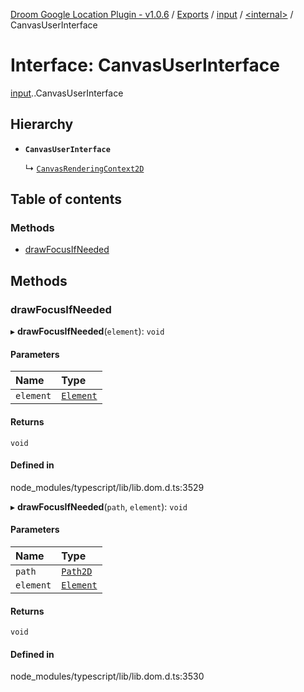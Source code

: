 [Droom Google Location Plugin - v1.0.6](../README.md) / [Exports](../modules.md) / [input](../modules/input.md) / [<internal\>](../modules/input._internal_.md) / CanvasUserInterface

# Interface: CanvasUserInterface

[input](../modules/input.md).[<internal>](../modules/input._internal_.md).CanvasUserInterface

## Hierarchy

- **`CanvasUserInterface`**

  ↳ [`CanvasRenderingContext2D`](input._internal_.CanvasRenderingContext2D.md)

## Table of contents

### Methods

- [drawFocusIfNeeded](input._internal_.CanvasUserInterface.md#drawfocusifneeded)

## Methods

### drawFocusIfNeeded

▸ **drawFocusIfNeeded**(`element`): `void`

#### Parameters

| Name | Type |
| :------ | :------ |
| `element` | [`Element`](../modules/input._internal_.md#element) |

#### Returns

`void`

#### Defined in

node_modules/typescript/lib/lib.dom.d.ts:3529

▸ **drawFocusIfNeeded**(`path`, `element`): `void`

#### Parameters

| Name | Type |
| :------ | :------ |
| `path` | [`Path2D`](../modules/input._internal_.md#path2d) |
| `element` | [`Element`](../modules/input._internal_.md#element) |

#### Returns

`void`

#### Defined in

node_modules/typescript/lib/lib.dom.d.ts:3530
